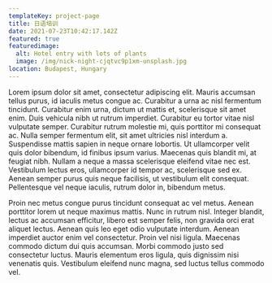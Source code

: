 ```yaml
---
templateKey: project-page
title: 日语培训
date: 2021-07-23T10:42:17.142Z
featured: true
featuredimage:
  alt: Hotel entry with lots of plants
  image: /img/nick-night-cjqtvc9p1xm-unsplash.jpg
location: Budapest, Hungary
---
```

Lorem ipsum dolor sit amet, consectetur adipiscing elit. Mauris accumsan tellus purus, id iaculis metus congue ac. Curabitur a urna ac nisl fermentum tincidunt. Curabitur enim urna, dictum ut mattis et, scelerisque sit amet enim. Duis vehicula nibh ut rutrum imperdiet. Curabitur eu tortor vitae nisl vulputate semper. Curabitur rutrum molestie mi, quis porttitor mi consequat ac. Nulla semper fermentum elit, sit amet ultricies nisl interdum a. Suspendisse mattis sapien in neque ornare lobortis. Ut ullamcorper velit quis dolor bibendum, id finibus ipsum varius. Maecenas quis blandit mi, at feugiat nibh. Nullam a neque a massa scelerisque eleifend vitae nec est. Vestibulum lectus eros, ullamcorper id tempor ac, scelerisque sed ex. Aenean semper purus quis neque facilisis, ut vestibulum elit consequat. Pellentesque vel neque iaculis, rutrum dolor in, bibendum metus.

Proin nec metus congue purus tincidunt consequat ac vel metus. Aenean porttitor lorem ut neque maximus mattis. Nunc in rutrum nisl. Integer blandit, lectus ac accumsan efficitur, libero est semper felis, non gravida orci erat aliquet lectus. Aenean quis leo eget odio vulputate interdum. Aenean imperdiet auctor enim vel consectetur. Proin vel nisi ligula. Maecenas commodo dictum dui quis accumsan. Morbi commodo justo sed consectetur luctus. Mauris elementum eros ligula, quis dignissim nisi venenatis quis. Vestibulum eleifend nunc magna, sed luctus tellus commodo vel.
